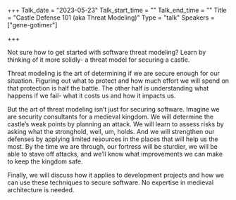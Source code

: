 +++
Talk_date = "2023-05-23"
Talk_start_time = ""
Talk_end_time = ""
Title = "Castle Defense 101 (aka Threat Modeling)"
Type = "talk"
Speakers = ["gene-gotimer"]

+++

Not sure how to get started with software threat modeling? Learn by thinking of it more solidly- a threat model for securing a castle.

Threat modeling is the art of determining if we are secure enough for our situation. Figuring out what to protect and how much effort we will spend on that protection is half the battle. The other half is understanding what happens if we fail- what it costs us and how it impacts us. 

But the art of threat modeling isn’t just for securing software. Imagine we are security consultants for a medieval kingdom. We will determine the castle’s weak points by planning an attack. We will learn to assess risks by asking what the stronghold, well, um, holds. And we will strengthen our defenses by applying limited resources in the places that will help us the most. By the time we are through, our fortress will be sturdier, we will be able to stave off attacks, and we’ll know what improvements we can make to keep the kingdom safe.

Finally, we will discuss how it applies to development projects and how we can use these techniques to secure software. No expertise in medieval architecture is needed.


